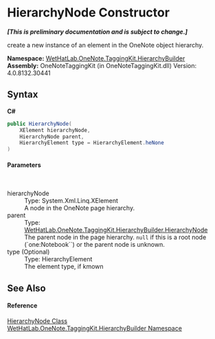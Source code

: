 # HierarchyNode Constructor 
 _**\[This is preliminary documentation and is subject to change.\]**_

create a new instance of an element in the OneNote object hierarchy.

**Namespace:**&nbsp;<a href="886a8d6b-3c89-17b1-a6bd-f04dfde95aba.md">WetHatLab.OneNote.TaggingKit.HierarchyBuilder</a><br />**Assembly:**&nbsp;OneNoteTaggingKit (in OneNoteTaggingKit.dll) Version: 4.0.8132.30441

## Syntax

**C#**<br />
``` C#
public HierarchyNode(
	XElement hierarchyNode,
	HierarchyNode parent,
	HierarchyElement type = HierarchyElement.heNone
)
```


#### Parameters
&nbsp;<dl><dt>hierarchyNode</dt><dd>Type: System.Xml.Linq.XElement<br />A node in the OneNote page hierarchy.</dd><dt>parent</dt><dd>Type: <a href="f01a25b1-a2fc-25d2-ee15-630216a9c12e.md">WetHatLab.OneNote.TaggingKit.HierarchyBuilder.HierarchyNode</a><br />The parent node in the page hierarchy. `null` if this is a root node (`one:Notebook``) or the parent node is unknown.</dd><dt>type (Optional)</dt><dd>Type: HierarchyElement<br />The element type, if kmown</dd></dl>

## See Also


#### Reference
<a href="f01a25b1-a2fc-25d2-ee15-630216a9c12e.md">HierarchyNode Class</a><br /><a href="886a8d6b-3c89-17b1-a6bd-f04dfde95aba.md">WetHatLab.OneNote.TaggingKit.HierarchyBuilder Namespace</a><br />